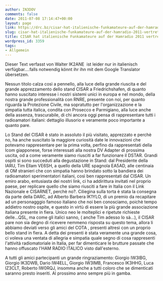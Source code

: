 ```yaml
---
author: IN3DOV
comments: false
date: 2011-07-08 17:14:47+00:00
layout: page
link: https://drc.bz/cisar-hat-italienische-funkamateure-auf-der-hamradio-2011-vertreten/
slug: cisar-hat-italienische-funkamateure-auf-der-hamradio-2011-vertreten
title: CISAR hat italienische Funkamateure auf der Hamradio 2011 vertreten
wordpress_id: 3359
tags:
- Allgemein
---
```


Dieser Text verfasst von Walter IK2ANE  ist leider nur in italienisch verfügbar....falls notwendig könnt ihr ihn mit dem Google Translator  übersetzen.

Nessun titolo calza così a pennello, alla luce della grande riuscita e del grande apprezzamento dello stand CISAR a Friedrichshafen, di quanto hanno suscitato interesse i nostri sistemi unici in europa e nel mondo, della nostra grande professionalità con RNRE, presente con noi, per quanto riguarda la Protezione Civile, ma sopratutto per l'organizzazione e la simpatia tutta italica, condita con Prosecco e Parmigiano, alla luce anche della assenza, trascurabile, di chi ancora oggi pensa di rappresentare tutti i radioamatori italiani: dettaglio illusorio e veramente poco importante a quanto pare.

Lo Stand del CISAR è stato in assoluto il più visitato, apprezzato e perchè no, ha anche suscitato la maggiore curiosità date le innovazioni che potevamo rappresentare per la prima volta, perfino da rappresentati della Icom giapponese, forse interessati alla nostra DV Adapter di prossima uscita, od a come veramente siamo riusciti a far funzionare il DSTAR. Grandi ospiti si sono succeduti alla degustazione in Stand: dal Presidente della IARU, Tim Ellam VE6SH, a quello della URE spagnola EA5AD, alle centinaia di OM stranieri che con simpatia hanno brindato sotto la bandiera dei radioamatori sperimentatori italiani, così ben rappresentati dal CISAR. Un emiro arabo, entusiasta dei nostri link, ci ha addirittura invitati nel proprio paese, per replicare quello che siamo riusciti a fare in Italia con il Link Nazionale e CISARNET, perchè no?. Ciliegina sulla torta è stata la consegna da parte della DARC, ad Alberto Barbera IK1YLO, di un premio da recapitare ad un personagggio famoso italiano che noi ben conosciamo, poichè tempo addietro nostro ospite, e questo in virtù di essere la più grande associazione italiana presente in fiera. Unico neo le molteplici e ripetute richieste delle...QSL, ma come gli italici sanno, ( anche Tim adesso lo sà...), il CISAR pare non sia degno di ricevere nemmeno risposta su questo tema, allora li abbiamo deviati verso gli amici del COTA , presenti altresì con un proprio bello stand in fiera. A detta dei presenti è stata veramente una grande cosa, ci voleva una ventata di allegria e simpatia quale segno di cosa rappresenti l'attività radiomatoriale in Italia, per far dimenticare le brutture passate che hanno offuscato l'HAM RADIO ITALICO visto dall'esterno.

A tutti gli amici partecipanti un grande ringraziamento: Giorgio IW3IBG, Giorgio IK3DWB, Dario IW4ELL, Giorgio IW3IMB, Francesco IK3HHG, Luca IZ3CLT, Roberto IW0RQJ, insomma anche a tutti coloro che se dimenticati saranno presto inseriti. Al prossimo anno sempre più in gamba.
